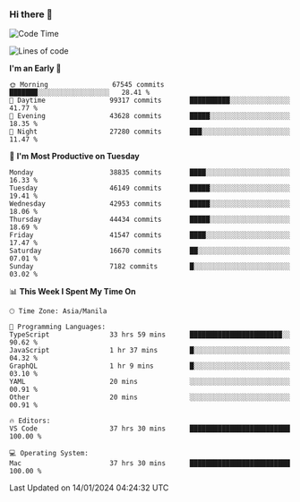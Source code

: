 ### Hi there 👋

<!--START_SECTION:waka-->
![Code Time](http://img.shields.io/badge/Code%20Time-4%2C707%20hrs%2058%20mins-blue)

![Lines of code](https://img.shields.io/badge/From%20Hello%20World%20I%27ve%20Written-108.1%20million%20lines%20of%20code-blue)

**I'm an Early 🐤** 

```text
🌞 Morning                67545 commits       ███████░░░░░░░░░░░░░░░░░░   28.41 % 
🌆 Daytime                99317 commits       ██████████░░░░░░░░░░░░░░░   41.77 % 
🌃 Evening                43628 commits       █████░░░░░░░░░░░░░░░░░░░░   18.35 % 
🌙 Night                  27280 commits       ███░░░░░░░░░░░░░░░░░░░░░░   11.47 % 
```
📅 **I'm Most Productive on Tuesday** 

```text
Monday                   38835 commits       ████░░░░░░░░░░░░░░░░░░░░░   16.33 % 
Tuesday                  46149 commits       █████░░░░░░░░░░░░░░░░░░░░   19.41 % 
Wednesday                42953 commits       █████░░░░░░░░░░░░░░░░░░░░   18.06 % 
Thursday                 44434 commits       █████░░░░░░░░░░░░░░░░░░░░   18.69 % 
Friday                   41547 commits       ████░░░░░░░░░░░░░░░░░░░░░   17.47 % 
Saturday                 16670 commits       ██░░░░░░░░░░░░░░░░░░░░░░░   07.01 % 
Sunday                   7182 commits        █░░░░░░░░░░░░░░░░░░░░░░░░   03.02 % 
```


📊 **This Week I Spent My Time On** 

```text
🕑︎ Time Zone: Asia/Manila

💬 Programming Languages: 
TypeScript               33 hrs 59 mins      ███████████████████████░░   90.62 % 
JavaScript               1 hr 37 mins        █░░░░░░░░░░░░░░░░░░░░░░░░   04.32 % 
GraphQL                  1 hr 9 mins         █░░░░░░░░░░░░░░░░░░░░░░░░   03.10 % 
YAML                     20 mins             ░░░░░░░░░░░░░░░░░░░░░░░░░   00.91 % 
Other                    20 mins             ░░░░░░░░░░░░░░░░░░░░░░░░░   00.91 % 

🔥 Editors: 
VS Code                  37 hrs 30 mins      █████████████████████████   100.00 % 

💻 Operating System: 
Mac                      37 hrs 30 mins      █████████████████████████   100.00 % 
```


 Last Updated on 14/01/2024 04:24:32 UTC
<!--END_SECTION:waka-->


<!--
**rad182/rad182** is a ✨ _special_ ✨ repository because its `README.md` (this file) appears on your GitHub profile.

Here are some ideas to get you started:

- 🔭 I’m currently working on ...
- 🌱 I’m currently learning ...
- 👯 I’m looking to collaborate on ...
- 🤔 I’m looking for help with ...
- 💬 Ask me about ...
- 📫 How to reach me: ...
- 😄 Pronouns: ...
- ⚡ Fun fact: ...
-->
